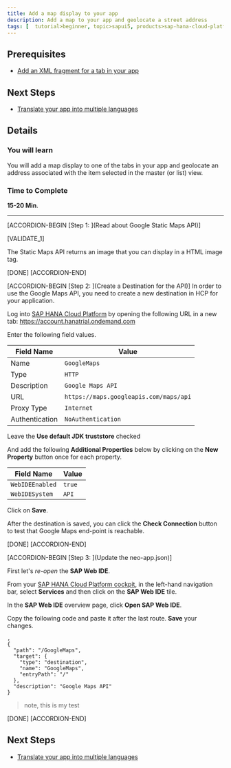 ```yaml
---
title: Add a map display to your app
description: Add a map to your app and geolocate a street address
tags: [  tutorial>beginner, topic>sapui5, products>sap-hana-cloud-platform, products>sap-web-ide ]
---
```


## Prerequisites  
 - [Add an XML fragment for a tab in your app](http://www.sap.com/developer/tutorials/teched-2016-6.html)


## Next Steps
 - [Translate your app into multiple languages](http://www.sap.com/developer/tutorials/teched-2016-8.html)


## Details
### You will learn  
You will add a map display to one of the tabs in your app and geolocate an address associated with the item selected in the master (or list) view.


### Time to Complete
**15-20 Min**.

---
[ACCORDION-BEGIN [Step 1: ](Read about Google Static Maps API)]

[VALIDATE_1]



The Static Maps API returns an image that you can display in a HTML image tag.   

[DONE]
[ACCORDION-END]

[ACCORDION-BEGIN [Step 2: ](Create a Destination for the API)]
In order to use the Google Maps API, you need to create a new destination in HCP for your application.

Log into [SAP HANA Cloud Platform](https://account.hanatrial.ondemand.com) by opening the following URL in a new tab: https://account.hanatrial.ondemand.com


Enter the following field values.

|Field Name     | Value                                  |
|---------------|----------------------------------------|
|Name           | `GoogleMaps`                           |
|Type           | `HTTP`                                 |
|Description    | `Google Maps API`                      |
|URL            | `https://maps.googleapis.com/maps/api` |
|Proxy Type     | `Internet`                             |
|Authentication | `NoAuthentication`                     |

Leave the **Use default JDK truststore** checked

And add the following **Additional Properties** below by clicking on the **New Property** button once for each property.

|Field Name      | Value  |
|----------------|--------|
|`WebIDEEnabled` | `true` |
|`WebIDESystem`  | `API`  |

Click on **Save**.

After the destination is saved, you can click the **Check Connection** button to test that Google Maps end-point is reachable.

[DONE]
[ACCORDION-END]

[ACCORDION-BEGIN [Step 3: ](Update the neo-app.json)]

First let's _re-open_ the **SAP Web IDE**.

From your [SAP HANA Cloud Platform cockpit](https://account.hanatrial.ondemand.com/cockpit), in the left-hand navigation bar, select **Services** and then click on the **SAP Web IDE** tile.

In the **SAP Web IDE** overview page, click **Open SAP Web IDE**.

Copy the following code and paste it after the last route. **Save** your changes.

```
,
{
  "path": "/GoogleMaps",
  "target": {
    "type": "destination",
    "name": "GoogleMaps",
    "entryPath": "/"
  },
  "description": "Google Maps API"
}
```
> note, this is my test



[DONE]
[ACCORDION-END]

## Next Steps
 - [Translate your app into multiple languages](http://www.sap.com/developer/tutorials/teched-2016-8.html)
